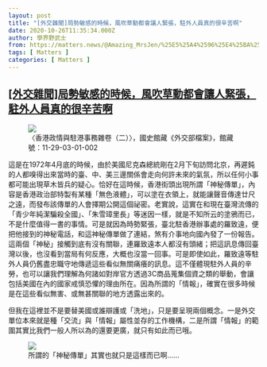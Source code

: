 ```yaml
---
layout: post
title: "[外交雜聞]局勢敏感的時候，風吹草動都會讓人緊張，駐外人員真的很辛苦啊"
date: 2020-10-26T11:35:34.000Z
author: 學界野武士
from: https://matters.news/@Amazing_MrsJen/%25E5%25A4%2596%25E4%25BA%25A4%25E9%259B%259C%25E8%2581%259E-%25E5%25B1%2580%25E5%258B%25A2%25E6%2595%258F%25E6%2584%259F%25E7%259A%2584%25E6%2599%2582%25E5%2580%2599-%25E9%25A2%25A8%25E5%2590%25B9%25E8%258D%2589%25E5%258B%2595%25E9%2583%25BD%25E6%259C%2583%25E8%25AE%2593%25E4%25BA%25BA%25E7%25B7%258A%25E5%25BC%25B5-%25E9%25A7%2590%25E5%25A4%2596%25E4%25BA%25BA%25E5%2593%25A1%25E7%259C%259F%25E7%259A%2584%25E5%25BE%2588%25E8%25BE%259B%25E8%258B%25A6%25E5%2595%258A-bafyreiev64pym3dyqampc2ztuaki2uc6nrzugn33wfqa2vam7nabncc7fu
tags: [ Matters ]
categories: [ Matters ]
---
```

<!--1603712134000-->
[[外交雜聞]局勢敏感的時候，風吹草動都會讓人緊張，駐外人員真的很辛苦啊](https://matters.news/@Amazing_MrsJen/%25E5%25A4%2596%25E4%25BA%25A4%25E9%259B%259C%25E8%2581%259E-%25E5%25B1%2580%25E5%258B%25A2%25E6%2595%258F%25E6%2584%259F%25E7%259A%2584%25E6%2599%2582%25E5%2580%2599-%25E9%25A2%25A8%25E5%2590%25B9%25E8%258D%2589%25E5%258B%2595%25E9%2583%25BD%25E6%259C%2583%25E8%25AE%2593%25E4%25BA%25BA%25E7%25B7%258A%25E5%25BC%25B5-%25E9%25A7%2590%25E5%25A4%2596%25E4%25BA%25BA%25E5%2593%25A1%25E7%259C%259F%25E7%259A%2584%25E5%25BE%2588%25E8%25BE%259B%25E8%258B%25A6%25E5%2595%258A-bafyreiev64pym3dyqampc2ztuaki2uc6nrzugn33wfqa2vam7nabncc7fu)
------

<div>
<figure class="image">      <picture>        <source type="image/webp" media="(min-width: 768px)" srcset="https://assets.matters.news/processed/1080w/embed/e38e3eae-1a42-4f76-9f55-b147537dc3f2.webp" onerror="this.srcset='https://assets.matters.news/embed/e38e3eae-1a42-4f76-9f55-b147537dc3f2.jpeg'">        <source media="(min-width: 768px)" srcset="https://assets.matters.news/processed/1080w/embed/e38e3eae-1a42-4f76-9f55-b147537dc3f2.jpeg" onerror="this.srcset='https://assets.matters.news/embed/e38e3eae-1a42-4f76-9f55-b147537dc3f2.jpeg'">        <source type="image/webp" srcset="https://assets.matters.news/processed/540w/embed/e38e3eae-1a42-4f76-9f55-b147537dc3f2.webp">        <img src="https://assets.matters.news/embed/e38e3eae-1a42-4f76-9f55-b147537dc3f2.jpeg" srcset="https://assets.matters.news/processed/540w/embed/e38e3eae-1a42-4f76-9f55-b147537dc3f2.jpeg" loading="lazy" referrerpolicy="no-referrer">      </picture>    <figcaption><span>〈香港政情與駐港事務雜卷（二）〉，國史館藏《外交部檔案》，館藏號：11-29-03-01-002</span></figcaption></figure><p>這是在1972年4月底的時候，由於美國尼克森總統剛在2月下旬訪問北京，再遲鈍的人都嗅得出來當時的臺、中、美三邊關係會走向何許未來的氣氛，所以任何小事都可能出現草木皆兵的疑心。恰好在這時候，香港街頭出現所謂「神秘傳單」，內容是香港政治部特製有某種「無色液體」，可以塗在衣領上，就能讓聲音傳達廿尺之遠，而發布該傳單的人會擇期公開這個祕密。老實說，這實在和現在臺灣流傳的「青少年純潔騙殺全國」、「朱雪璋里長」等迷因一樣，就是不知所云的塗鴉而已，不是什麼值得一書的事情。可是就因為時勢緊張，臺北駐香港辦事處的羅致遠，便把他接到的神秘電話，和這神秘傳單做了連結，煞有介事地向國內發了一份報告。這兩個「神秘」接觸到底有沒有關聯，連羅致遠本人都沒有頭緒；把這訊息傳回臺灣以後，也沒看到當局有何反應，大概也沒當一回事。可是即使如此，羅致遠等駐外人員仍舊盡忠職守地傳遞這些看似無關痛癢的訊息。這不僅體現駐外人員的辛勞，也可以讓我們理解為何諸如對岸官方透過3C商品蒐集個資之類的舉動，會讓包括美國在內的國家戒慎恐懼的理由所在。因為所謂的「情報」，確實在很多時候是在這些看似無害、或無甚關聯的地方透露出來的。</p><p>但我在這裡並不是要替美國或誰辯護或「洗地」，只是要呈現兩個概念。一是外交單位本來就是種「交流」與「情報」屬性並存的工作機構，二是所謂「情報」的範圍其實比我們一般人所以為的還要更廣，就只有如此而已哦。</p><figure class="image">      <picture>        <source type="image/webp" media="(min-width: 768px)" srcset="https://assets.matters.news/processed/1080w/embed/c220f6b8-7571-48ef-a1b8-c3604b2e01d1.webp" onerror="this.srcset='https://assets.matters.news/embed/c220f6b8-7571-48ef-a1b8-c3604b2e01d1.jpeg'">        <source media="(min-width: 768px)" srcset="https://assets.matters.news/processed/1080w/embed/c220f6b8-7571-48ef-a1b8-c3604b2e01d1.jpeg" onerror="this.srcset='https://assets.matters.news/embed/c220f6b8-7571-48ef-a1b8-c3604b2e01d1.jpeg'">        <source type="image/webp" srcset="https://assets.matters.news/processed/540w/embed/c220f6b8-7571-48ef-a1b8-c3604b2e01d1.webp">        <img src="https://assets.matters.news/embed/c220f6b8-7571-48ef-a1b8-c3604b2e01d1.jpeg" srcset="https://assets.matters.news/processed/540w/embed/c220f6b8-7571-48ef-a1b8-c3604b2e01d1.jpeg" loading="lazy" referrerpolicy="no-referrer">      </picture>    <figcaption><span>所謂的「神秘傳單」其實也就只是這樣而已啊......</span></figcaption></figure><p><br></p>
</div>
